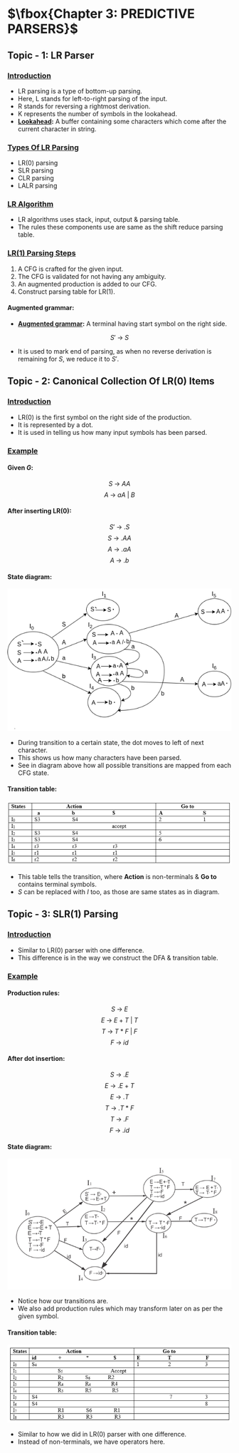 # $\fbox{Chapter 3: PREDICTIVE PARSERS}$





## **Topic - 1: LR Parser**

### <u>Introduction</u>

- LR parsing is a type of bottom-up parsing.
- Here, L stands for left-to-right parsing of the input.
- R stands for reversing a rightmost derivation.
- K represents the number of symbols in the lookahead.
- **<u>Lookahead</u>:** A buffer containing some characters which come after the current character in string.


### <u>Types Of LR Parsing</u>

- LR(0) parsing
- SLR parsing
- CLR parsing
- LALR parsing


### <u>LR Algorithm</u>

- LR algorithms uses stack, input, output & parsing table.
- The rules these components use are same as the shift reduce parsing table.


### <u>LR(1) Parsing Steps</u>

1. A CFG is crafted for the given input.
2. The CFG is validated for not having any ambiguity.
3. An augmented production is added to our CFG.
4. Construct parsing table for LR(1).

#### Augmented grammar:

- **<u>Augmented grammar</u>:** A terminal having start symbol on the right side.

$$ S'\;\rightarrow\;S$$

- It is used to mark end of parsing, as when no reverse derivation is remaining for $S$, we reduce it to $S'$.



## **Topic - 2: Canonical Collection Of LR(0) Items**

### <u>Introduction</u>

- LR(0) is the first symbol on the right side of the production.
- It is represented by a dot.
- It is used in telling us how many input symbols has been parsed.


### <u>Example</u>

#### Given $G$:

$$ S\;\rightarrow\;AA $$
$$ A\;\rightarrow\;aA\;|\;B $$

#### After inserting LR(0):

$$ S'\;\rightarrow\;.S $$
$$ S\;\rightarrow\;.AA $$
$$ A\;\rightarrow\;.aA $$
$$ A\;\rightarrow\;.b $$

#### State diagram:

![CFG Transition](./media/image23.png)

- During transition to a certain state, the dot moves to left of next character.
- This shows us how many characters have been parsed.
- See in diagram above how all possible transitions are mapped from each CFG state.

#### Transition table:

![Transition Table](./media/image26.png)

- This table tells the transition, where **Action** is non-terminals & **Go to** contains terminal symbols.
- $S$ can be replaced with $I$ too, as those are same states as in diagram.



## **Topic - 3: SLR(1) Parsing**

### <u>Introduction</u>

- Similar to LR(0) parser with one difference.
- This difference is in the way we construct the DFA & transition table.


### <u>Example</u>

#### Production rules:

$$ S\;\rightarrow\;E $$
$$ E\;\rightarrow\;E\;+\;T\;|\;T $$
$$ T\;\rightarrow\;T\;*\;F\;|\;F $$
$$ F\;\rightarrow\;id $$

#### After dot insertion:

$$ S\;\rightarrow\;.E $$
$$ E\;\rightarrow\;.E\;+\;T $$
$$ E\;\rightarrow\;.T $$
$$ T\;\rightarrow\;.T\;*\;F $$
$$ T\;\rightarrow\;.F $$
$$ F\;\rightarrow\;.id $$

#### State diagram:

![DFA](./media/image24.png)

- Notice how our transitions are.
- We also add production rules which may transform later on as per the given symbol.


#### Transition table:

![Transition Table](./media/image25.png)

- Similar to how we did in LR(0) parser with one difference.
- Instead of non-terminals, we have operators here.
